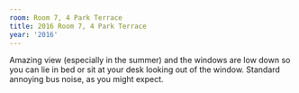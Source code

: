 ```yaml
---
room: Room 7, 4 Park Terrace
title: 2016 Room 7, 4 Park Terrace
year: '2016'
---
```


Amazing view (especially in the summer) and the windows are low down so you can lie in bed or sit at your desk looking out of the window. Standard annoying bus noise, as you might expect.